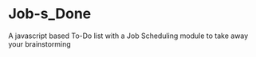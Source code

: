 # Job-s_Done
A javascript based To-Do list with a Job Scheduling module to take away your brainstorming

